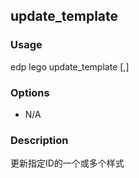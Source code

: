 update_template
---------

### Usage

edp lego update_template <ID>[,<ID>]

### Options

+ N/A


### Description

更新指定ID的一个或多个样式


